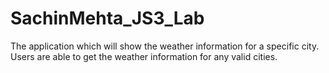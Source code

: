 # SachinMehta_JS3_Lab

The application which will show the weather information for a specific city.
Users are able to get the weather information for any valid cities.
